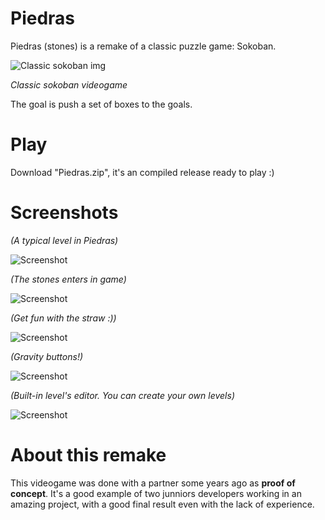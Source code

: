 # Piedras

Piedras (stones) is a remake of a classic puzzle game: Sokoban.

![Classic sokoban img](https://upload.wikimedia.org/wikipedia/commons/4/4b/Sokoban_ani.gif)

*Classic sokoban videogame*

The goal is push a set of boxes to the goals.

# Play

Download "Piedras.zip", it's an compiled release ready to play :)

# Screenshots

*(A typical level in Piedras)*

![Screenshot](https://i.imgur.com/boWNtYi.png)

*(The stones enters in game)*

![Screenshot](https://i.imgur.com/aQJbzsP.png)

*(Get fun with the straw :))*

![Screenshot](https://i.imgur.com/nTZzWrf.png)

*(Gravity buttons!)*

![Screenshot](https://i.imgur.com/3Narb2v.png)

*(Built-in level's editor. You can create your own levels)*

![Screenshot](https://i.imgur.com/MFssZpJ.png)

# About this remake

This videogame was done with a partner some years ago as **proof of concept**. It's a good example of two junniors developers working in an amazing project, with a good final result even with the lack of experience.
